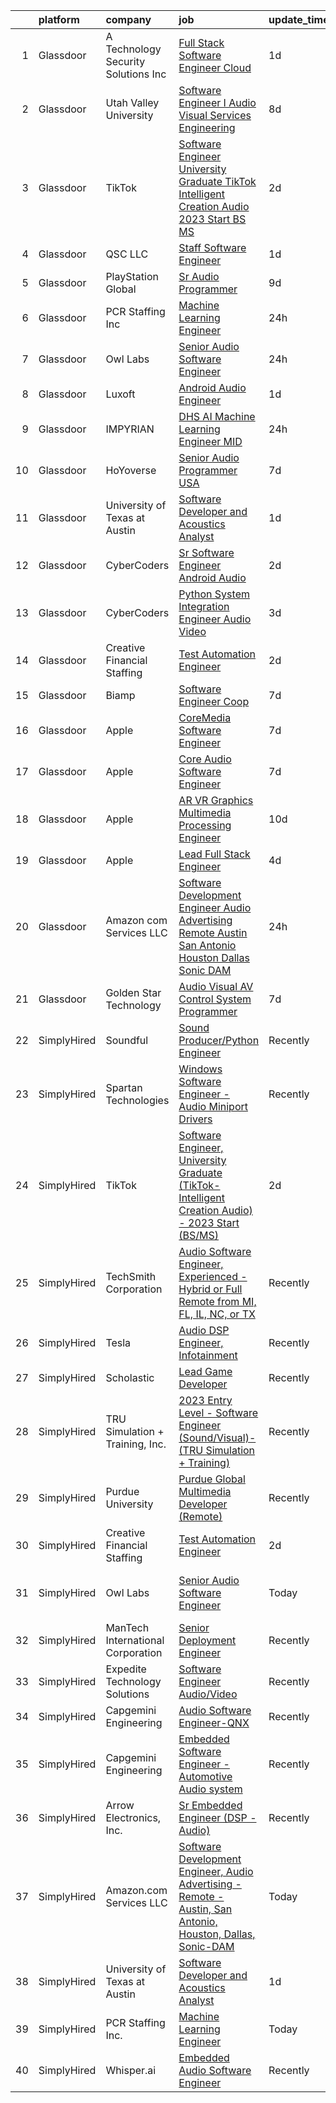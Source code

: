 

|    | platform    | company                                 | job                                                                                                                                                                                                                                                                                                                                                                                                                                                                                                                                                                                                                                                                                                                                                                                                                                                                                                                                                                                                                                                                                                                                                                                                                                                                                                                                                                                                                                                       | update_time   | location                       |
|---:|:------------|:----------------------------------------|:----------------------------------------------------------------------------------------------------------------------------------------------------------------------------------------------------------------------------------------------------------------------------------------------------------------------------------------------------------------------------------------------------------------------------------------------------------------------------------------------------------------------------------------------------------------------------------------------------------------------------------------------------------------------------------------------------------------------------------------------------------------------------------------------------------------------------------------------------------------------------------------------------------------------------------------------------------------------------------------------------------------------------------------------------------------------------------------------------------------------------------------------------------------------------------------------------------------------------------------------------------------------------------------------------------------------------------------------------------------------------------------------------------------------------------------------------------|:--------------|:-------------------------------|
|  1 | Glassdoor   | A  Technology   Security Solutions  Inc | [Full Stack Software Engineer   Cloud](https://www.glassdoor.com/partner/jobListing.htm?pos=117&ao=1136043&s=58&guid=00000183b145642eb93d5c9e549556d0&src=GD_JOB_AD&t=SR&vt=w&ea=1&cs=1_c821d20b&cb=1665126458713&jobListingId=1008186782372&jrtk=3-0-1geokap36irnf801-1geokap3r25ba000-17f738f5f7e32af9-)                                                                                                                                                                                                                                                                                                                                                                                                                                                                                                                                                                                                                                                                                                                                                                                                                                                                                                                                                                                                                                                                                                                                                | 1d            | Bay Shore, NY                  |
|  2 | Glassdoor   | Utah Valley University                  | [Software Engineer I   Audio Visual Services   Engineering](https://www.glassdoor.com/partner/jobListing.htm?pos=120&ao=1136043&s=58&guid=00000183b145642eb93d5c9e549556d0&src=GD_JOB_AD&t=SR&vt=w&cs=1_4d6d9917&cb=1665126458713&jobListingId=1008168158710&jrtk=3-0-1geokap36irnf801-1geokap3r25ba000-560c416b734860a5-)                                                                                                                                                                                                                                                                                                                                                                                                                                                                                                                                                                                                                                                                                                                                                                                                                                                                                                                                                                                                                                                                                                                                | 8d            | Orem, UT                       |
|  3 | Glassdoor   | TikTok                                  | [Software Engineer  University Graduate  TikTok Intelligent Creation Audio    2023 Start  BS MS ](https://www.glassdoor.com/partner/jobListing.htm?pos=109&ao=1136043&s=58&guid=00000183b145642eb93d5c9e549556d0&src=GD_JOB_AD&t=SR&vt=w&cs=1_f330f1a4&cb=1665126458712&jobListingId=1008183407970&jrtk=3-0-1geokap36irnf801-1geokap3r25ba000-f59c0af007e926a3-)                                                                                                                                                                                                                                                                                                                                                                                                                                                                                                                                                                                                                                                                                                                                                                                                                                                                                                                                                                                                                                                                                          | 2d            | Mountain View, CA              |
|  4 | Glassdoor   | QSC  LLC                                | [Staff Software Engineer](https://www.glassdoor.com/partner/jobListing.htm?pos=114&ao=1136043&s=58&guid=00000183b145642eb93d5c9e549556d0&src=GD_JOB_AD&t=SR&vt=w&cs=1_8e15d845&cb=1665126458713&jobListingId=1008187254037&jrtk=3-0-1geokap36irnf801-1geokap3r25ba000-745a1e37b235f296-)                                                                                                                                                                                                                                                                                                                                                                                                                                                                                                                                                                                                                                                                                                                                                                                                                                                                                                                                                                                                                                                                                                                                                                  | 1d            | Costa Mesa, CA                 |
|  5 | Glassdoor   | PlayStation Global                      | [Sr Audio Programmer](https://www.glassdoor.com/partner/jobListing.htm?pos=116&ao=1136043&s=58&guid=00000183b145642eb93d5c9e549556d0&src=GD_JOB_AD&t=SR&vt=w&ea=1&cs=1_48e79f21&cb=1665126458713&jobListingId=1008166347381&jrtk=3-0-1geokap36irnf801-1geokap3r25ba000-72de4ea5c8403f76-)                                                                                                                                                                                                                                                                                                                                                                                                                                                                                                                                                                                                                                                                                                                                                                                                                                                                                                                                                                                                                                                                                                                                                                 | 9d            | Playa Vista, CA                |
|  6 | Glassdoor   | PCR Staffing Inc                        | [Machine Learning Engineer](https://www.glassdoor.com/partner/jobListing.htm?pos=101&ao=1110586&s=58&guid=00000183b145642eb93d5c9e549556d0&src=GD_JOB_AD&t=SR&vt=w&ea=1&cs=1_0850da42&cb=1665126458712&jobListingId=1008189312747&cpc=B576E40E3A51D23B&jrtk=3-0-1geokap36irnf801-1geokap3r25ba000-610890a304c8c1e0--6NYlbfkN0AAkd4_lIGkGOh7EMAh4XPmnA1Jkn4R4ljhAo8quZdKTD6-wbajkX5m9BptPGtsgzElPMHGXkwkKUyj07WLJkM9cU8oP5UfX1Iin92NFHlsnXALYumEnzmAS5fYVoJ8CbygqmmL0FZdf1iLmTdaSyErKyGyC1q12ps2GXHR4N8QgR7tRhwXv52yLalMPCtgZsreKZhOQaxLnRdYjOUzr000sf2dP6KYw_WaL4KhOzZQcxYwXIJov_5Z8u7XzNQA9R3QAJTl54pU--Julf7de6xeJ1jiGVTnRa2aTIVtJMfZAmZ3ra8tXyfJ2x3HH0kCOL7S5pFgjXpNm3A0zMNOcU8K5S-tDT_qDmNinmxSNQTgeYfM5Js2b2wWg5TrHd_TkHlMV9oVCDbNAR1sJwabclCCg9-Kd1QabJU_mfwMPuc5wxz3QBySMRdOmY_h58EVfyFGwbGkt6DOQwsVqMhqbdbJIVh2ucTJtkfs7sXz1GcAVBM-V3EHRqjm0kyoyNdm1WaWM6rtdSJgPimCivF274qkJYq5Ivl_iTRp4fIH3JZgmQ%3D%3D)                                                                                                                                                                                                                                                                                                                                                                                                                                                                                                                                          | 24h           | Charlotte, NC                  |
|  7 | Glassdoor   | Owl Labs                                | [Senior Audio Software Engineer](https://www.glassdoor.com/partner/jobListing.htm?pos=118&ao=1136043&s=58&guid=00000183b145642eb93d5c9e549556d0&src=GD_JOB_AD&t=SR&vt=w&ea=1&cs=1_f9c89c3e&cb=1665126458713&jobListingId=1008189538495&jrtk=3-0-1geokap36irnf801-1geokap3r25ba000-e485dae13018075a-)                                                                                                                                                                                                                                                                                                                                                                                                                                                                                                                                                                                                                                                                                                                                                                                                                                                                                                                                                                                                                                                                                                                                                      | 24h           | Boston, MA                     |
|  8 | Glassdoor   | Luxoft                                  | [Android Audio Engineer](https://www.glassdoor.com/partner/jobListing.htm?pos=119&ao=1136043&s=58&guid=00000183b145642eb93d5c9e549556d0&src=GD_JOB_AD&t=SR&vt=w&cs=1_a16659db&cb=1665126458713&jobListingId=1008186495479&jrtk=3-0-1geokap36irnf801-1geokap3r25ba000-6ec41c5a5e6cc2a5-)                                                                                                                                                                                                                                                                                                                                                                                                                                                                                                                                                                                                                                                                                                                                                                                                                                                                                                                                                                                                                                                                                                                                                                   | 1d            | Remote                         |
|  9 | Glassdoor   | IMPYRIAN                                | [DHS   AI Machine Learning Engineer   MID](https://www.glassdoor.com/partner/jobListing.htm?pos=113&ao=1136043&s=58&guid=00000183b145642eb93d5c9e549556d0&src=GD_JOB_AD&t=SR&vt=w&ea=1&cs=1_8720c371&cb=1665126458713&jobListingId=1008189703288&jrtk=3-0-1geokap36irnf801-1geokap3r25ba000-a57ef30ec952faae-)                                                                                                                                                                                                                                                                                                                                                                                                                                                                                                                                                                                                                                                                                                                                                                                                                                                                                                                                                                                                                                                                                                                                            | 24h           | Camp Springs, MD               |
| 10 | Glassdoor   | HoYoverse                               | [Senior Audio Programmer  USA ](https://www.glassdoor.com/partner/jobListing.htm?pos=121&ao=1136043&s=58&guid=00000183b145642eb93d5c9e549556d0&src=GD_JOB_AD&t=SR&vt=w&ea=1&cs=1_d7a0ffd2&cb=1665126458713&jobListingId=1008172668647&jrtk=3-0-1geokap36irnf801-1geokap3r25ba000-630b7ba446e9c0eb-)                                                                                                                                                                                                                                                                                                                                                                                                                                                                                                                                                                                                                                                                                                                                                                                                                                                                                                                                                                                                                                                                                                                                                       | 7d            | Los Angeles, CA                |
| 11 | Glassdoor   | University of Texas at Austin           | [Software Developer and Acoustics Analyst](https://www.glassdoor.com/partner/jobListing.htm?pos=108&ao=1136043&s=58&guid=00000183b145642eb93d5c9e549556d0&src=GD_JOB_AD&t=SR&vt=w&cs=1_75f7377d&cb=1665126458712&jobListingId=1008187538769&jrtk=3-0-1geokap36irnf801-1geokap3r25ba000-43f34b3524efc540-)                                                                                                                                                                                                                                                                                                                                                                                                                                                                                                                                                                                                                                                                                                                                                                                                                                                                                                                                                                                                                                                                                                                                                 | 1d            | Austin, TX                     |
| 12 | Glassdoor   | CyberCoders                             | [Sr  Software Engineer   Android Audio](https://www.glassdoor.com/partner/jobListing.htm?pos=107&ao=1110586&s=58&guid=00000183b145642eb93d5c9e549556d0&src=GD_JOB_AD&t=SR&vt=w&ea=1&cs=1_00fcceef&cb=1665126458712&jobListingId=1008184116384&cpc=AC285F3A3ECA6BB0&jrtk=3-0-1geokap36irnf801-1geokap3r25ba000-6b49a33b1de00d97--6NYlbfkN0CpFJQzrgRR8WqXWK1qKKEqALWJw739KlKqr2H-MSI4eoBlI4EFrmor2FYZMP3muM3TdYFiBFjcT5WM9L1emBm1U837LWaBeEsbrn6WUJ1peZ1vK_h9PwOLN5g8x2mQ5QwhkkipF_iU_k18BeSL7GY1iA8arB30nBuqH8wIxXW5b5EKO7oHViay0rDxej-iK53ZfDXYXDelWsdCTST7dh7nQHjj9eTiNbSRkyHsF4LU7Vdl00eboQSEkyL-80fiUV2NqgN97e5X6o_OExCh_BFIvR-KUp1IFixzDiFIqt4g8OTNpk7cmKFtx98woa7LoxBtXyW1EZvhG6NHReyfTP3XBzr1X0V88Wcpy7PoEPFEmRtsY5IYz7f_ZU_60DTgyx5E1jJqpt0Qgfkq02f9B99kE7W_uopQF_TQOu9-OCCug4_bkzdsdQP5l-p5mHJw9Ul5hQMHAjd-ZJT7Mg-mBqdgndSvGLbrkKfH5O7LlpfjLTyWZSlEE4XMwWCeRYZvmqe0ZeLtD-xcalLSyYTKpjno4eop2I34djjiM6orBtVQkE4KZ2WpDZ-7zOqbjjdHaeOohZKGcoArf-ZB4JhopEp5PVUg4XjXP_vdTOGr6Y1FRpAlf5uhMF3TOMRfl4lItGecZgA6bRc_O4Swrmtcl_VVW-op-LCT4AfDuSfPPeYHKT1PYzEJkH9dYs5WBVA4AYbdAw5QcYJ24YHwpD5WNMl11ZbGNum68nD6lTroGxjkkhEu612-0QY5gYfL5dv_Nq38wOcXqOiBQElZmwS9vLBTsbg_Rh_FFURg0trk6SpVH8XZgNoOlesKYpW0bVg2YtC6035KkI_SBKpzB4D04gPRi3YMrw1iKeWkMkQrdndQYbqT_hn9BPnIJDepKWM6wByW7eiEzJ0H9BfPaRo8wkhBiH-ybQ-bC1cSQgDQSkaQQ-f2ux8xldHeIPC-rYXL7Du-9GgX68_uxHtbvAGC4mN29CfrmlLYi6U4l4cBdAgc2HMKcfWDVYSdyVSEs5MpBy0vJFR_GdfTP1sZ9Uz2CBuDfDNo4NYrCmo%3D)            | 2d            | Encinitas, CA                  |
| 13 | Glassdoor   | CyberCoders                             | [Python System Integration Engineer   Audio Video](https://www.glassdoor.com/partner/jobListing.htm?pos=106&ao=1110586&s=58&guid=00000183b145642eb93d5c9e549556d0&src=GD_JOB_AD&t=SR&vt=w&ea=1&cs=1_ba88b02e&cb=1665126458712&jobListingId=1008181925653&cpc=8795CF9063CD573D&jrtk=3-0-1geokap36irnf801-1geokap3r25ba000-69352e7f85f169f3--6NYlbfkN0CpFJQzrgRR8WqXWK1qKKEqALWJw739KlKqr2H-MSI4eoBlI4EFrmor2FYZMP3muM3gkbwWu4RJpoYrZU6Xc4qymRKuVTVW3Y0RspHZmcI4xkMpXJr5qGZI681gPFRXZW2q33p50PmqjKWABBQDNRDxogv_CIdbmk7VhXdA4dqORTv5RX-K8Gi9q7lrGztwA_wetB7GZHupCvTJ4j0YDcJ8H23TJoXS4xxAeRUVPwq_XVaa0QoGO-OKcwWEC0q-FJujksIgkUNoYsWa1UI7Qi8kFhJ_wDV0fUqCQ1FhTsJNfV5XzJL-xGNjeMcEqYPPFF84wEEe8OD_o-x7WXQOwpC7eH4STiLdux9X7ggLbzUMN9j7Jt7U8BxWJ0htHd6njHqnuoqEFwmbfvSVIs_XjOps0JYM2JIlDeX1dz29tMPXW7zhXHPeiuoRorxgkH9GEwy0KaSHCFVen8pPjDunnMSyux4a9AoyxIlhoU3LvnXymz-CzCRgvR73xrE_dv0_16OFTyc8CUaRjBo0IoUqTmtQP74q1GGx-p_pomyvdKzmlLCxIm2pGmyMzo1WGIZ-7HTd2Uak3zGvOjHEhb0KLvi7BtkP1y4kI7ejYZndHlQUDSBLU8i6SzEfoc6aIhiTRJMcW_nhIigcVzgVVuFG3i1xddQf1rbw7vh3Vv7YNs1_AGFGr3BoDKQrP3sYiEetWUcJD7_ebXouwnuJPjSYYvztRXgi9bMWGS3Uj4cE0vpZ9ykXF3fPyVRro2YpnhBtuzyzYv7yM1yxxNFvExxA8wdwJpSdu787nv1b-4RJukoJwgcqvXGZ59-o-VBllDO-NIsY0Z9gzycoyzAU2sLoihdyf5DQgf8qmzfVQ2E0sRWgUYfvhNgCQ9nUODmhZeEkzPrbeBQyVlzxuntOIGovrzWHAylf6KLFYkLf3koFV9o-3hkU_kiDh0r4TKSGJTDY83U1rcTmARxmX520ZeFiJyqtCM9RnKkoAYVrj-Urf8dsOBlzmhpeLX6kj0ywV86LgePnDMdCUr_jFPkYO8Xh6JRmk0WiWbj-is4%3D) | 3d            | Torrance, CA                   |
| 14 | Glassdoor   | Creative Financial Staffing             | [Test Automation Engineer](https://www.glassdoor.com/partner/jobListing.htm?pos=105&ao=1110586&s=58&guid=00000183b145642eb93d5c9e549556d0&src=GD_JOB_AD&t=SR&vt=w&cs=1_068bf9c6&cb=1665126458712&jobListingId=1008184517878&cpc=2CAED5C921A5F994&jrtk=3-0-1geokap36irnf801-1geokap3r25ba000-a2abbe75349c6404--6NYlbfkN0AyIsnDczwcVDFrYpf5kat3hxWjSi6qx3YGCfJB8v0u0vc-tp00pMI0V8D1NeQ9fZOygv_n5WRjeoIUjy2ao5K6Ds1blURDcZHmDEk-8SH0Z_k1fJPFgW1phuyVci0xrRcObR7r-sRcCEdV3oty44-YheOlakP91yc6F60XBNeGfpdFZZlV1T-XPuXkiOdNY--1uc7QJiSNm9cg40Aodf8CEkj-HvPIixfUDbf2EvO6mhG2qwRTjbXhN3KeG2IjvtzhuoYwtdhsEkxqC6rgowuyaoH0uzWNQEwyJusewf3KYZgg_yHL6W2xVBhxPfRJUMoAnxG5oLm0DNhGmSBt_pKdOJe9JX6E2buj_2LI9W0n0PstBg6pTejX_lX3qFTMXpWJwssOXWeQoYfUcBYB-VHJFahTE9udUFGRSUu1wsoo1acejFEHnuY9THTRplIdYttCzilJ_tgBDbWBUkXibfDQ4Y612DygrghHMYdxpQsAn8-hPIxs3_DMQh9tB1Y9qfNc4vCkqfyZ1MBoKyZPC6-0IeUCRK2Cc9gs7J-eESpnRp-JsoIWck75sHlM9LMonE5BUSqwbyzJcIaOBc6Z6LtU)                                                                                                                                                                                                                                                                                                                                                                                                                                                                                                            | 2d            | Grand Rapids, MI               |
| 15 | Glassdoor   | Biamp                                   | [Software Engineer Coop](https://www.glassdoor.com/partner/jobListing.htm?pos=112&ao=1136043&s=58&guid=00000183b145642eb93d5c9e549556d0&src=GD_JOB_AD&t=SR&vt=w&ea=1&cs=1_d12d64fb&cb=1665126458713&jobListingId=1008172116146&jrtk=3-0-1geokap36irnf801-1geokap3r25ba000-1ac04d1aa6318060-)                                                                                                                                                                                                                                                                                                                                                                                                                                                                                                                                                                                                                                                                                                                                                                                                                                                                                                                                                                                                                                                                                                                                                              | 7d            | Rochester, NY                  |
| 16 | Glassdoor   | Apple                                   | [CoreMedia Software Engineer](https://www.glassdoor.com/partner/jobListing.htm?pos=104&ao=1110586&s=58&guid=00000183b145642eb93d5c9e549556d0&src=GD_JOB_AD&t=SR&vt=w&cs=1_0bcf39e0&cb=1665126458712&jobListingId=1008170405442&cpc=F41FEAB56D215062&jrtk=3-0-1geokap36irnf801-1geokap3r25ba000-caf1d941b840105a--6NYlbfkN0BvKrLyj5gPmtZO9T8euul8TCxuuKNOtzRJOomxnwSEodTz2Bc-sPZlC5mDe-NOaJifOkdpioBsGwGaoSQ5L9lyhMNgKwaKWtSVURFKPnvTRmfmP5LZrm4nyJz-zIMi7OZmNDTBGq9CulpaiSxALjbaBwPvt7oP_VCW4ZGmoV8Ped5Nrmz3AGryxuflLVxhxTSfQi_vydIhZYf6Q8cclPPCwlAeZAnL_YoeRPuzgmkFiaLqXLJEttIHgWfNgp2iYjlO4Pee72CqZziMS6lTx_8HdsG_ZMsD4IbY_mGrMVczT0v992h7WQKviahvROBoS1P7qvmDcALPmUygAEKaFwHtLB1LzHgx9HAJv8U2rFm2hFuBICfTlHKWfDMgE_DEftHQT2Q3egcbBSyH2u7HjBArR-C6s-AeVNCoQ20-AjBEqAeTghRaDKxE-GtCaATl97tHVb9EvHhcXxlhoE3hNTYRF4PM7P1rxDO2_sqIehTSoWdtfzyxT8cyxF6xhtZwQUEUXMrr-MofqWLnuhvjrEqfeA_gsGaKA6k9tGxoTTgbLynamWEOnKOdzD0LbdVpb-P0QMT_w5bziQufsr9PyGwmXvA8FSinosIkyrjjW-sYO7K6137LtxMRah4d--Valr-xoH0YZwGb9y64bJ7YTWtQQC8HEBBuDBk9j5uRvZlTfVIpDfWVMltjCQifbsUSvqCZ1ec7G2vtaosDhuzyAXZkubLGob_6PW6rgNT9ii8PZTSupLdpbEOXZUfGhRzwuqOGzMNKm3IlF22z1Pss_aXt4a1qpsPUos-eJLuM-5LUMtSzNecZD3XPHDN-Wrm32l0Th60gLmVI53RT9zQJPbUmtSLR0Wvrt33Jezl5iK3hCVUkhYDLjiExac49sAUQ7kuIssyMGKgJgP1FZMTAnfQXYKRF8pKNeQgyLt-TDSDS44sN_6r_8HneVNY5tUMNgDWDMug1xVSrnriM8hiXExuA__G4eC9eA6a7VNvCzqUzBgn0p9MtpyDh6EbamkTLLe4yEqY_7jZPhg%3D%3D)                                             | 7d            | San Diego, CA                  |
| 17 | Glassdoor   | Apple                                   | [Core Audio Software Engineer](https://www.glassdoor.com/partner/jobListing.htm?pos=103&ao=1110586&s=58&guid=00000183b145642eb93d5c9e549556d0&src=GD_JOB_AD&t=SR&vt=w&cs=1_5dca3407&cb=1665126458711&jobListingId=1008170405781&cpc=654405A9B1E0A9F5&jrtk=3-0-1geokap36irnf801-1geokap3r25ba000-88b56e31d8a73235--6NYlbfkN0BvKrLyj5gPmtZO9T8euul8TCxuuKNOtzRJOomxnwSEodTz2Bc-sPZlC5mDe-NOaJifOkdpioBsG1B2CqEGliT7ByJgzrB5P5aOhDvovd5l-wmv5Jqq_R4jyutpOSHtxLUS3OXSw1Uw6bDUnEPYpwGFmD4ntv1wxJq_QtczKktx7B7Sk7iUX-0ZrqyqczoVgSV53lI9hiujkCOEEpAmSS9CGoGCLK3o0Asn00f3djM9O7Gkv1wANycXwcQWGnp_fLKdEZ7qlLzL57QQaQsTwmBijK8POKW_NstcDQnS-4aaqVjdf58gpP6O8TFcXBvSnzQIbDDFaD1m-19tgvMgzmwTcuyxctrujmMZl0-c4ny_UW3PobdDcutC6iJ1X0uRxzvnbW1EcmqsnRAdpJUrRYEW-FBehC_5rwfoG6Z2QWa_69Xn5wZgpbAECNG4J9KyXgZFkDsaOMBBzDbRvIyn94mWNOcmlG5KombzKVEa2EqslreeoheekKldhfuZXMX47zmcEpSTiLSIvLpiJtixNonZ2oci1UGl2W7phjiPCKjtdUN5om-vi0TFopkTa-VM8MbqkuL058NicjXdYb5bZqdcfec4IWLCVwA6MyfdI3GsYaQVh0fEahs9g9J5vfdKpg7_Lk65Q1V_HR98MpIb4nvMNpWkxg4yjKHMku557n2NP8YNLzS9sVRvLgZCHFedbbSbWXgTYdlBl0mIcpwCP1Uswkt22achD52vXnOvRJjUGNZ5D3qf47OROckvfvm2I5oDapCBKPIjIa9ieWa8ZpswvQohMpkI4gTMvzJuEyFmcXIO94ohrMxUrD1khm2VoDFCYbxCfPUs-Krr3l93fHK8yZztbbHDatkjIy5oWFIHUzTGWRt7ks7Gbpy3oqFZ2UirupRnS3SSkJn_r9MpjFnLgyfW7nSIpbkSkTf9p0560kMHSOaK6IFIXd4YaNNurPD3bhv_MLpuhxYOc9aDeWorfqHeVQli8szIg8ERGk-aQUzkWc3_WFeZEH_7zeku2IV9DkwsDjwxBA%3D%3D)                                            | 7d            | San Diego, CA                  |
| 18 | Glassdoor   | Apple                                   | [AR VR Graphics Multimedia Processing Engineer](https://www.glassdoor.com/partner/jobListing.htm?pos=102&ao=1110586&s=58&guid=00000183b145642eb93d5c9e549556d0&src=GD_JOB_AD&t=SR&vt=w&cs=1_e1f8c1b5&cb=1665126458711&jobListingId=1008162438630&cpc=AC285F3A3ECA6BB0&jrtk=3-0-1geokap36irnf801-1geokap3r25ba000-1113a38cb86c5dd6--6NYlbfkN0BvKrLyj5gPmtZO9T8euul8TCxuuKNOtzRJOomxnwSEodTz2Bc-sPZl1dBMH13w-jOB7IB0EnvWKF-cNL0we2M-weuO9bs4TkULvf7kMBz38IqjwpdywjeeTXg0H3L4sWKOGaJoL8QXrJxtvxVpC62wT3JaA-dqFAaf7tjd0TI6xPEcxJQwfJ__IM91RGq8hxCa23OOrv_QkRIiHUlE3k-kzcCThTrqlWgGtjMclvaTO5G0Tf4cz_I4SPu3LhTOomJTryHsRKBgf8vVp1G3LgOsjxt5NJYMuqO8oyHS-rP3bFuvO1IyfKJuwK3QP5MVEwLlh_etShtLAWzlB8sqsKpebMJhOsFELOvC-7Qxx56POaQ3nDTQyrYqwIp20ZENEljAX7FG6DesmnvSeScTUD_EIuJcrinVTyrqEZLis_bKbI7w-oPBtc9RSoK1CyCgvz-Lgha3h0ld45_mfEJgXPGzLK3SATL8AnSvcVgLAuCM2bnpp6EnlfI6Y9YU3AJz2sT3MiDTSBxiAa7mWGLu86BlICLvumN4sJ8YiP3UxYXgmxeH1roinDroXEzvZLPOQ82D5nX6a3sd-OgGkvoi_ECd9Rsddja3Ph1taq9QqT6CB7O8OjpkQ0ROpAti5_QIRfT8lwiKnCDtyQWqoTZ4scbvZSaYowtmTDWLg1bs-30r03LNgRwcSXrt2LdF8XcFXZBrB3xwXSoLGLhYXtXvMsz13mAniB7YDL1HbNKlEyRFDV4MUc9ZKn0sWqzSJYTf0BbbMXilchupqnKcQlVBuakRWRhHCMB43WO6i_6iFo2ZMy2U3Hy0qpXGnWwQekZrnTpidgZbqE4oIv21y5dd138yN8LznnQCm2IgS2vIzmjHOPJ4VNf1S2kpPLZpSXmO78ZkQerDrpBOWeQvnNyyvS3wWLaqHk1xa4VK2W2q9hGmSwjT3KwnqHENVSxdp4_8slfT1IdeXJZn9S5XimrP6Mju-l1SZIA3_dfdnh3JQRHUGwiSbLHKqw2PDO5_K65ME1ehoNjzTzC_sUF7kBnSnN0K)                       | 10d           | Seattle, WA                    |
| 19 | Glassdoor   | Apple                                   | [Lead Full Stack Engineer](https://www.glassdoor.com/partner/jobListing.htm?pos=111&ao=1136043&s=58&guid=00000183b145642eb93d5c9e549556d0&src=GD_JOB_AD&t=SR&vt=w&cs=1_c9de903b&cb=1665126458713&jobListingId=1008179600490&jrtk=3-0-1geokap36irnf801-1geokap3r25ba000-fd750100ab846126-)                                                                                                                                                                                                                                                                                                                                                                                                                                                                                                                                                                                                                                                                                                                                                                                                                                                                                                                                                                                                                                                                                                                                                                 | 4d            | Cupertino, CA                  |
| 20 | Glassdoor   | Amazon com Services LLC                 | [Software Development Engineer  Audio Advertising   Remote   Austin  San Antonio  Houston  Dallas  Sonic DAM](https://www.glassdoor.com/partner/jobListing.htm?pos=110&ao=1136043&s=58&guid=00000183b145642eb93d5c9e549556d0&src=GD_JOB_AD&t=SR&vt=w&cs=1_c747366d&cb=1665126458712&jobListingId=1008189120214&jrtk=3-0-1geokap36irnf801-1geokap3r25ba000-23688c2d6554c2d8-)                                                                                                                                                                                                                                                                                                                                                                                                                                                                                                                                                                                                                                                                                                                                                                                                                                                                                                                                                                                                                                                                              | 24h           | Austin, TX                     |
| 21 | Glassdoor   | Golden Star Technology                  | [Audio Visual  AV  Control System Programmer](https://www.glassdoor.com/partner/jobListing.htm?pos=115&ao=1136043&s=58&guid=00000183b145642eb93d5c9e549556d0&src=GD_JOB_AD&t=SR&vt=w&ea=1&cs=1_6589e9c1&cb=1665126458713&jobListingId=1008172257626&jrtk=3-0-1geokap36irnf801-1geokap3r25ba000-f8f00d0923c638c3-)                                                                                                                                                                                                                                                                                                                                                                                                                                                                                                                                                                                                                                                                                                                                                                                                                                                                                                                                                                                                                                                                                                                                         | 7d            | Cerritos, CA                   |
| 22 | SimplyHired | Soundful                                | [Sound Producer/Python Engineer](https://www.simplyhired.com/job/fKwTfqRWVzhZJJT6yoybTUB5_pL76wxlddnu6kqy2_naoU7JVaHVBQ?q=sound+developer)                                                                                                                                                                                                                                                                                                                                                                                                                                                                                                                                                                                                                                                                                                                                                                                                                                                                                                                                                                                                                                                                                                                                                                                                                                                                                                                | Recently      | Remote                         |
| 23 | SimplyHired | Spartan Technologies                    | [Windows Software Engineer - Audio Miniport Drivers](https://www.simplyhired.com/job/J01v2D8n4hnEmlEtBxgTUQr4p8odM4CTP0YONd0EjxAranLGb3ZuCw?q=sound+developer)                                                                                                                                                                                                                                                                                                                                                                                                                                                                                                                                                                                                                                                                                                                                                                                                                                                                                                                                                                                                                                                                                                                                                                                                                                                                                            | Recently      | San Antonio, TX                |
| 24 | SimplyHired | TikTok                                  | [Software Engineer, University Graduate (TikTok-Intelligent Creation Audio) - 2023 Start (BS/MS)](https://www.simplyhired.com/job/d9VSsmvAW7p9Rneg4UzeLbbNWV5ks3OSwNxvp2t9KESEgovHvr3gcg?q=sound+developer)                                                                                                                                                                                                                                                                                                                                                                                                                                                                                                                                                                                                                                                                                                                                                                                                                                                                                                                                                                                                                                                                                                                                                                                                                                               | 2d            | Mountain View, CA              |
| 25 | SimplyHired | TechSmith Corporation                   | [Audio Software Engineer, Experienced - Hybrid or Full Remote from MI, FL, IL, NC, or TX](https://www.simplyhired.com/job/8Ri1bqcZce2bH5Fmfv2FSUlejcX6u0ta2zJ4WcsU7MCmt_AXDCG5Tg?q=sound+developer)                                                                                                                                                                                                                                                                                                                                                                                                                                                                                                                                                                                                                                                                                                                                                                                                                                                                                                                                                                                                                                                                                                                                                                                                                                                       | Recently      | Remote, MI                     |
| 26 | SimplyHired | Tesla                                   | [Audio DSP Engineer, Infotainment](https://www.simplyhired.com/job/TCu5dfyQ5a2i0gok_RJeBsz7z7UEdN-bb8A7kWTNNXGdZ-z-ZTi9pQ?q=sound+developer)                                                                                                                                                                                                                                                                                                                                                                                                                                                                                                                                                                                                                                                                                                                                                                                                                                                                                                                                                                                                                                                                                                                                                                                                                                                                                                              | Recently      | Palo Alto, CA                  |
| 27 | SimplyHired | Scholastic                              | [Lead Game Developer](https://www.simplyhired.com/job/DTz35nzJgDgVh070S-dwrObT5Rl9sNQdLka6ZUBayi3X1bodL5Wyaw?q=sound+developer)                                                                                                                                                                                                                                                                                                                                                                                                                                                                                                                                                                                                                                                                                                                                                                                                                                                                                                                                                                                                                                                                                                                                                                                                                                                                                                                           | Recently      | New York, NY                   |
| 28 | SimplyHired | TRU Simulation + Training, Inc.         | [2023 Entry Level - Software Engineer (Sound/Visual)- (TRU Simulation + Training)](https://www.simplyhired.com/job/8jIwik4siY64RcwXlfpKWJ5GVkOOKaqRcNfT-PanmM-zM2T_a00kmA?q=sound+developer)                                                                                                                                                                                                                                                                                                                                                                                                                                                                                                                                                                                                                                                                                                                                                                                                                                                                                                                                                                                                                                                                                                                                                                                                                                                              | Recently      | Lutz, FL                       |
| 29 | SimplyHired | Purdue University                       | [Purdue Global Multimedia Developer (Remote)](https://www.simplyhired.com/job/cvUD7Eglt7F6PuGpKLP36cfngifi5NcQBecGnw1MTZstAku6LT4Ilw?q=sound+developer)                                                                                                                                                                                                                                                                                                                                                                                                                                                                                                                                                                                                                                                                                                                                                                                                                                                                                                                                                                                                                                                                                                                                                                                                                                                                                                   | Recently      | Indiana                        |
| 30 | SimplyHired | Creative Financial Staffing             | [Test Automation Engineer](https://www.simplyhired.com/job/yLcbuMrv8-ltVcdwWu6VJY2NT0idD3_1Y1d0hfED4HbLyuxUwBg1uQ?q=sound+developer)                                                                                                                                                                                                                                                                                                                                                                                                                                                                                                                                                                                                                                                                                                                                                                                                                                                                                                                                                                                                                                                                                                                                                                                                                                                                                                                      | 2d            | Grand Rapids, MI               |
| 31 | SimplyHired | Owl Labs                                | [Senior Audio Software Engineer](https://www.simplyhired.com/job/PAvUPQy1Yhj4yP4nGV8wM1Viwdvq7fRyKf8clm9qYRYfK-oID1h83w?q=sound+developer)                                                                                                                                                                                                                                                                                                                                                                                                                                                                                                                                                                                                                                                                                                                                                                                                                                                                                                                                                                                                                                                                                                                                                                                                                                                                                                                | Today         | San Francisco, CA +3 locations |
| 32 | SimplyHired | ManTech International Corporation       | [Senior Deployment Engineer](https://www.simplyhired.com/job/C0L7s8dKsJXUkS1bD_TyQFrNT4BDDiXiC8WVp6ZOF1PzFHz51SjQdg?q=sound+developer)                                                                                                                                                                                                                                                                                                                                                                                                                                                                                                                                                                                                                                                                                                                                                                                                                                                                                                                                                                                                                                                                                                                                                                                                                                                                                                                    | Recently      | Chantilly, VA                  |
| 33 | SimplyHired | Expedite Technology Solutions           | [Software Engineer Audio/Video](https://www.simplyhired.com/job/lmrgmyAI2EOoQ26JZsxG08uHYhc31CoyUB21FlhdG7nL_OT-2zgVpA?q=sound+developer)                                                                                                                                                                                                                                                                                                                                                                                                                                                                                                                                                                                                                                                                                                                                                                                                                                                                                                                                                                                                                                                                                                                                                                                                                                                                                                                 | Recently      | Remote                         |
| 34 | SimplyHired | Capgemini Engineering                   | [Audio Software Engineer-QNX](https://www.simplyhired.com/job/PukCn5c0YkczLS9XEUe4tc5PCt4zU0TPuQdkBzKm3vRCDZIU_1rfkQ?q=sound+developer)                                                                                                                                                                                                                                                                                                                                                                                                                                                                                                                                                                                                                                                                                                                                                                                                                                                                                                                                                                                                                                                                                                                                                                                                                                                                                                                   | Recently      | Remote                         |
| 35 | SimplyHired | Capgemini Engineering                   | [Embedded Software Engineer - Automotive Audio system](https://www.simplyhired.com/job/NpHqLYOQBhdxs9ksjmCKgSfByAItIdv-JMwoNnl8BZl5NhIccsUqWA?q=sound+developer)                                                                                                                                                                                                                                                                                                                                                                                                                                                                                                                                                                                                                                                                                                                                                                                                                                                                                                                                                                                                                                                                                                                                                                                                                                                                                          | Recently      | Remote                         |
| 36 | SimplyHired | Arrow Electronics, Inc.                 | [Sr Embedded Engineer (DSP - Audio)](https://www.simplyhired.com/job/i311K4SrDxCaCVOg2tksHN_IUkWR9trCPsnkekg2Ppoy9X1XTHyy_Q?q=sound+developer)                                                                                                                                                                                                                                                                                                                                                                                                                                                                                                                                                                                                                                                                                                                                                                                                                                                                                                                                                                                                                                                                                                                                                                                                                                                                                                            | Recently      | Westborough, MA                |
| 37 | SimplyHired | Amazon.com Services LLC                 | [Software Development Engineer, Audio Advertising - Remote - Austin, San Antonio, Houston, Dallas, Sonic-DAM](https://www.simplyhired.com/job/eAQphUNPJnrBc7SrmoLxm2G0ibNsV8xuo7Qa14WcS4DBKurPBJPvww?q=sound+developer)                                                                                                                                                                                                                                                                                                                                                                                                                                                                                                                                                                                                                                                                                                                                                                                                                                                                                                                                                                                                                                                                                                                                                                                                                                   | Today         | Austin, TX                     |
| 38 | SimplyHired | University of Texas at Austin           | [Software Developer and Acoustics Analyst](https://www.simplyhired.com/job/CZo2I9R4EYhre7mJkkzVD8r5tgmB8AjYk1O6q7qKPUGTHKmT9GMB9A?q=sound+developer)                                                                                                                                                                                                                                                                                                                                                                                                                                                                                                                                                                                                                                                                                                                                                                                                                                                                                                                                                                                                                                                                                                                                                                                                                                                                                                      | 1d            | Austin, TX                     |
| 39 | SimplyHired | PCR Staffing Inc.                       | [Machine Learning Engineer](https://www.simplyhired.com/job/w-pjc2oCtLNC9OMtG74NgiBnypyD0KeHHAYFYaxpVwjNyVTdisBE1w?q=sound+developer)                                                                                                                                                                                                                                                                                                                                                                                                                                                                                                                                                                                                                                                                                                                                                                                                                                                                                                                                                                                                                                                                                                                                                                                                                                                                                                                     | Today         | Charlotte, NC                  |
| 40 | SimplyHired | Whisper.ai                              | [Embedded Audio Software Engineer](https://www.simplyhired.com/job/ZMTGSSKnJ3J72fSEwF45cg_M5Xxfc_s71G7wMj0GkivJRW1SXn0Liw?q=sound+developer)                                                                                                                                                                                                                                                                                                                                                                                                                                                                                                                                                                                                                                                                                                                                                                                                                                                                                                                                                                                                                                                                                                                                                                                                                                                                                                              | Recently      | San Francisco, CA              |